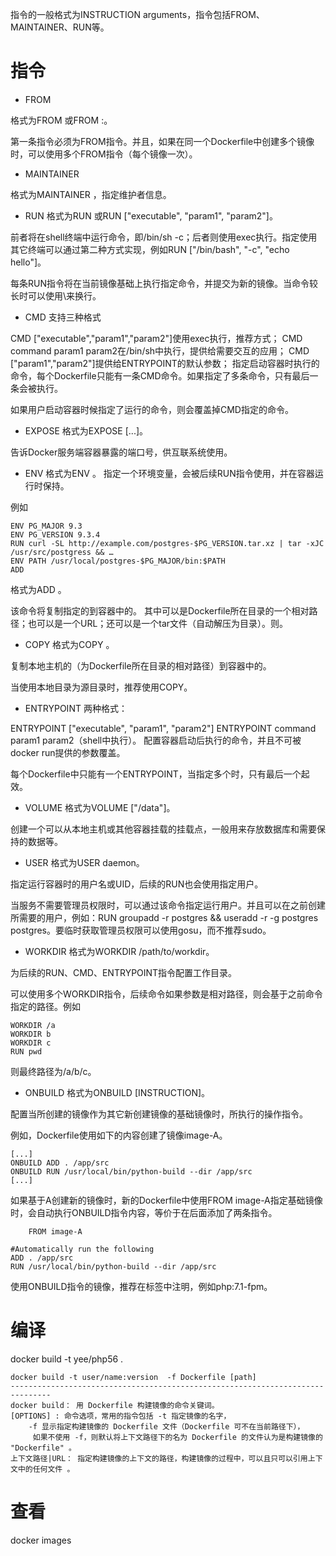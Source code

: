 指令的一般格式为INSTRUCTION arguments，指令包括FROM、MAINTAINER、RUN等。

# 指令

- FROM

格式为FROM <image>或FROM <image>:<tag>。

第一条指令必须为FROM指令。并且，如果在同一个Dockerfile中创建多个镜像时，可以使用多个FROM指令（每个镜像一次）。

- MAINTAINER

格式为MAINTAINER <name>，指定维护者信息。

- RUN
格式为RUN <command>或RUN ["executable", "param1", "param2"]。

前者将在shell终端中运行命令，即/bin/sh -c；后者则使用exec执行。指定使用其它终端可以通过第二种方式实现，例如RUN ["/bin/bash", "-c", "echo hello"]。

每条RUN指令将在当前镜像基础上执行指定命令，并提交为新的镜像。当命令较长时可以使用\来换行。

- CMD
支持三种格式

CMD ["executable","param1","param2"]使用exec执行，推荐方式；
CMD command param1 param2在/bin/sh中执行，提供给需要交互的应用；
CMD ["param1","param2"]提供给ENTRYPOINT的默认参数；
指定启动容器时执行的命令，每个Dockerfile只能有一条CMD命令。如果指定了多条命令，只有最后一条会被执行。

如果用户启动容器时候指定了运行的命令，则会覆盖掉CMD指定的命令。

- EXPOSE
格式为EXPOSE <port> [<port>...]。

告诉Docker服务端容器暴露的端口号，供互联系统使用。

- ENV
格式为ENV <key> <value>。 指定一个环境变量，会被后续RUN指令使用，并在容器运行时保持。

例如

```
ENV PG_MAJOR 9.3
ENV PG_VERSION 9.3.4
RUN curl -SL http://example.com/postgres-$PG_VERSION.tar.xz | tar -xJC /usr/src/postgress && …
ENV PATH /usr/local/postgres-$PG_MAJOR/bin:$PATH
ADD
```
格式为ADD <src> <dest>。

该命令将复制指定的<src>到容器中的<dest>。 其中<src>可以是Dockerfile所在目录的一个相对路径；也可以是一个URL；还可以是一个tar文件（自动解压为目录）。则。

- COPY
格式为COPY <src> <dest>。

复制本地主机的<src>（为Dockerfile所在目录的相对路径）到容器中的<dest>。

当使用本地目录为源目录时，推荐使用COPY。

- ENTRYPOINT
两种格式：

ENTRYPOINT ["executable", "param1", "param2"]
ENTRYPOINT command param1 param2（shell中执行）。
配置容器启动后执行的命令，并且不可被docker run提供的参数覆盖。

每个Dockerfile中只能有一个ENTRYPOINT，当指定多个时，只有最后一个起效。

- VOLUME
格式为VOLUME ["/data"]。

创建一个可以从本地主机或其他容器挂载的挂载点，一般用来存放数据库和需要保持的数据等。

- USER
格式为USER daemon。

指定运行容器时的用户名或UID，后续的RUN也会使用指定用户。

当服务不需要管理员权限时，可以通过该命令指定运行用户。并且可以在之前创建所需要的用户，例如：RUN groupadd -r postgres && useradd -r -g postgres postgres。要临时获取管理员权限可以使用gosu，而不推荐sudo。

- WORKDIR
格式为WORKDIR /path/to/workdir。

为后续的RUN、CMD、ENTRYPOINT指令配置工作目录。

可以使用多个WORKDIR指令，后续命令如果参数是相对路径，则会基于之前命令指定的路径。例如

```
WORKDIR /a
WORKDIR b
WORKDIR c
RUN pwd
```
则最终路径为/a/b/c。

- ONBUILD
格式为ONBUILD [INSTRUCTION]。

配置当所创建的镜像作为其它新创建镜像的基础镜像时，所执行的操作指令。

例如，Dockerfile使用如下的内容创建了镜像image-A。

```
[...]
ONBUILD ADD . /app/src
ONBUILD RUN /usr/local/bin/python-build --dir /app/src
[...]
```
如果基于A创建新的镜像时，新的Dockerfile中使用FROM image-A指定基础镜像时，会自动执行ONBUILD指令内容，等价于在后面添加了两条指令。

```
    FROM image-A
 
#Automatically run the following
ADD . /app/src
RUN /usr/local/bin/python-build --dir /app/src
```
使用ONBUILD指令的镜像，推荐在标签中注明，例如php:7.1-fpm。


# 编译

docker build -t yee/php56 .

```
docker build -t user/name:version  -f Dockerfile [path]
-------------------------------------------------------------------------------
docker build： 用 Dockerfile 构建镜像的命令关键词。
[OPTIONS] : 命令选项，常用的指令包括 -t 指定镜像的名字，
    -f 显示指定构建镜像的 Dockerfile 文件（Dockerfile 可不在当前路径下），
     如果不使用 -f，则默认将上下文路径下的名为 Dockerfile 的文件认为是构建镜像的 "Dockerfile" 。
上下文路径|URL： 指定构建镜像的上下文的路径，构建镜像的过程中，可以且只可以引用上下文中的任何文件 。

```

# 查看


docker images


